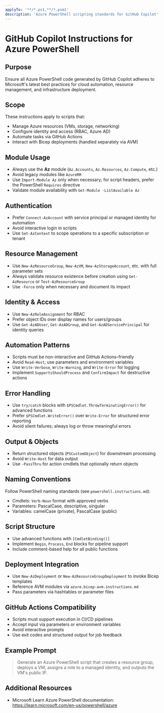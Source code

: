 ```yaml
---
applyTo: '**/*.ps1,**/*.psm1'
description: 'Azure PowerShell scripting standards for GitHub Copilot'
---
```


# GitHub Copilot Instructions for Azure PowerShell

## Purpose
Ensure all Azure PowerShell code generated by GitHub Copilot adheres to Microsoft's latest best practices for cloud automation, resource management, and infrastructure deployment.

## Scope
These instructions apply to scripts that:
- Manage Azure resources (VMs, storage, networking)
- Configure identity and access (RBAC, Azure AD)
- Automate tasks via GitHub Actions
- Interact with Bicep deployments (handled separately via AVM)

## Module Usage
- Always use the **Az** module (`Az.Accounts`, `Az.Resources`, `Az.Compute`, etc.)
- Avoid legacy modules like `AzureRM`
- Use `Import-Module Az` only when necessary; for script headers, prefer the PowerShell `Requires` directive
- Validate module availability with `Get-Module -ListAvailable Az`

## Authentication
- Prefer `Connect-AzAccount` with service principal or managed identity for automation
- Avoid interactive login in scripts
- Use `Set-AzContext` to scope operations to a specific subscription or tenant

## Resource Management
- Use `New-AzResourceGroup`, `New-AzVM`, `New-AzStorageAccount`, etc. with full parameter sets
- Always validate resource existence before creation using `Get-AzResource` or `Test-AzResourceGroup`
- Use `-Force` only when necessary and document its impact

## Identity & Access
- Use `New-AzRoleAssignment` for RBAC
- Prefer object IDs over display names for users/groups
- Use `Get-AzADUser`, `Get-AzADGroup`, and `Get-AzADServicePrincipal` for identity queries

## Automation Patterns
- Scripts must be non-interactive and GitHub Actions–friendly
- Avoid `Read-Host`; use parameters and environment variables
- Use `Write-Verbose`, `Write-Warning`, and `Write-Error` for logging
- Implement `SupportsShouldProcess` and `ConfirmImpact` for destructive actions

## Error Handling
- Use `try/catch` blocks with `$PSCmdlet.ThrowTerminatingError()` for advanced functions
- Prefer `$PSCmdlet.WriteError()` over `Write-Error` for structured error reporting
- Avoid silent failures; always log or throw meaningful errors

## Output & Objects
- Return structured objects (`PSCustomObject`) for downstream processing
- Avoid `Write-Host` for data output
- Use `-PassThru` for action cmdlets that optionally return objects

## Naming Conventions
Follow PowerShell naming standards (see `powershell.instructions.md`):
- Cmdlets: `Verb-Noun` format with approved verbs
- Parameters: PascalCase, descriptive, singular
- Variables: camelCase (private), PascalCase (public)

## Script Structure
- Use advanced functions with `[CmdletBinding()]`
- Implement `Begin`, `Process`, `End` blocks for pipeline support
- Include comment-based help for all public functions

## Deployment Integration
- Use `New-AzDeployment` or `New-AzResourceGroupDeployment` to invoke Bicep templates
- Reference AVM modules via `azure.bicep-avm.instructions.md`
- Pass parameters via hashtables or parameter files

## GitHub Actions Compatibility
- Scripts must support execution in CI/CD pipelines
- Accept input via parameters or environment variables
- Avoid interactive prompts
- Use exit codes and structured output for job feedback

## Example Prompt
> Generate an Azure PowerShell script that creates a resource group, deploys a VM, assigns a role to a managed identity, and outputs the VM's public IP.

## Additional Resources
- Microsoft Learn Azure PowerShell documentation: https://learn.microsoft.com/en-us/powershell/azure